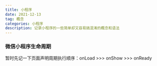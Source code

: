 ```yaml
---
title: 小程序
date: 2021-12-13
tag: 概念
categories: 小程序
description: 记录小程序的一些简单却又容易搞混淆的概念和语法
---
```

### 微信小程序生命周期
暂时先记一下页面声明周期执行顺序：onLoad >>> onShow >>> onReady